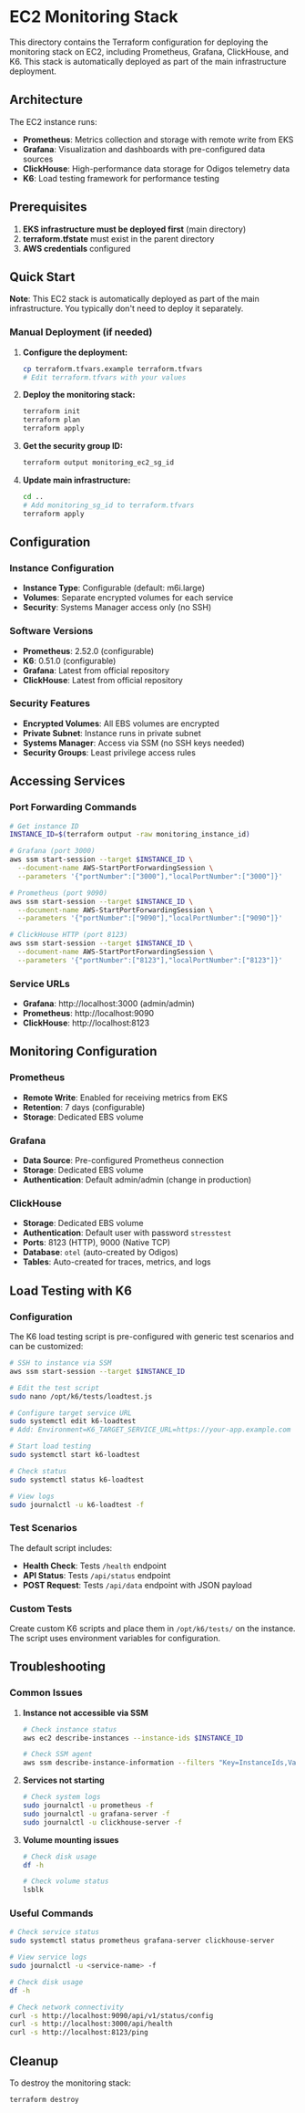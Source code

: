 # EC2 Monitoring Stack

This directory contains the Terraform configuration for deploying the monitoring stack on EC2, including Prometheus, Grafana, ClickHouse, and K6. This stack is automatically deployed as part of the main infrastructure deployment.

## Architecture

The EC2 instance runs:
- **Prometheus**: Metrics collection and storage with remote write from EKS
- **Grafana**: Visualization and dashboards with pre-configured data sources
- **ClickHouse**: High-performance data storage for Odigos telemetry data
- **K6**: Load testing framework for performance testing

## Prerequisites

1. **EKS infrastructure must be deployed first** (main directory)
2. **terraform.tfstate** must exist in the parent directory
3. **AWS credentials** configured

## Quick Start

**Note**: This EC2 stack is automatically deployed as part of the main infrastructure. You typically don't need to deploy it separately.

### Manual Deployment (if needed)

1. **Configure the deployment:**
   ```bash
   cp terraform.tfvars.example terraform.tfvars
   # Edit terraform.tfvars with your values
   ```

2. **Deploy the monitoring stack:**
   ```bash
   terraform init
   terraform plan
   terraform apply
   ```

3. **Get the security group ID:**
   ```bash
   terraform output monitoring_ec2_sg_id
   ```

4. **Update main infrastructure:**
   ```bash
   cd ..
   # Add monitoring_sg_id to terraform.tfvars
   terraform apply
   ```

## Configuration

### Instance Configuration
- **Instance Type**: Configurable (default: m6i.large)
- **Volumes**: Separate encrypted volumes for each service
- **Security**: Systems Manager access only (no SSH)

### Software Versions
- **Prometheus**: 2.52.0 (configurable)
- **K6**: 0.51.0 (configurable)
- **Grafana**: Latest from official repository
- **ClickHouse**: Latest from official repository

### Security Features
- **Encrypted Volumes**: All EBS volumes are encrypted
- **Private Subnet**: Instance runs in private subnet
- **Systems Manager**: Access via SSM (no SSH keys needed)
- **Security Groups**: Least privilege access rules

## Accessing Services

### Port Forwarding Commands

```bash
# Get instance ID
INSTANCE_ID=$(terraform output -raw monitoring_instance_id)

# Grafana (port 3000)
aws ssm start-session --target $INSTANCE_ID \
  --document-name AWS-StartPortForwardingSession \
  --parameters '{"portNumber":["3000"],"localPortNumber":["3000"]}'

# Prometheus (port 9090)
aws ssm start-session --target $INSTANCE_ID \
  --document-name AWS-StartPortForwardingSession \
  --parameters '{"portNumber":["9090"],"localPortNumber":["9090"]}'

# ClickHouse HTTP (port 8123)
aws ssm start-session --target $INSTANCE_ID \
  --document-name AWS-StartPortForwardingSession \
  --parameters '{"portNumber":["8123"],"localPortNumber":["8123"]}'
```

### Service URLs
- **Grafana**: http://localhost:3000 (admin/admin)
- **Prometheus**: http://localhost:9090
- **ClickHouse**: http://localhost:8123

## Monitoring Configuration

### Prometheus
- **Remote Write**: Enabled for receiving metrics from EKS
- **Retention**: 7 days (configurable)
- **Storage**: Dedicated EBS volume

### Grafana
- **Data Source**: Pre-configured Prometheus connection
- **Storage**: Dedicated EBS volume
- **Authentication**: Default admin/admin (change in production)

### ClickHouse
- **Storage**: Dedicated EBS volume
- **Authentication**: Default user with password `stresstest`
- **Ports**: 8123 (HTTP), 9000 (Native TCP)
- **Database**: `otel` (auto-created by Odigos)
- **Tables**: Auto-created for traces, metrics, and logs

## Load Testing with K6

### Configuration
The K6 load testing script is pre-configured with generic test scenarios and can be customized:

```bash
# SSH to instance via SSM
aws ssm start-session --target $INSTANCE_ID

# Edit the test script
sudo nano /opt/k6/tests/loadtest.js

# Configure target service URL
sudo systemctl edit k6-loadtest
# Add: Environment=K6_TARGET_SERVICE_URL=https://your-app.example.com

# Start load testing
sudo systemctl start k6-loadtest

# Check status
sudo systemctl status k6-loadtest

# View logs
sudo journalctl -u k6-loadtest -f
```

### Test Scenarios
The default script includes:
- **Health Check**: Tests `/health` endpoint
- **API Status**: Tests `/api/status` endpoint  
- **POST Request**: Tests `/api/data` endpoint with JSON payload

### Custom Tests
Create custom K6 scripts and place them in `/opt/k6/tests/` on the instance. The script uses environment variables for configuration.

## Troubleshooting

### Common Issues

1. **Instance not accessible via SSM**
   ```bash
   # Check instance status
   aws ec2 describe-instances --instance-ids $INSTANCE_ID
   
   # Check SSM agent
   aws ssm describe-instance-information --filters "Key=InstanceIds,Values=$INSTANCE_ID"
   ```

2. **Services not starting**
   ```bash
   # Check system logs
   sudo journalctl -u prometheus -f
   sudo journalctl -u grafana-server -f
   sudo journalctl -u clickhouse-server -f
   ```

3. **Volume mounting issues**
   ```bash
   # Check disk usage
   df -h
   
   # Check volume status
   lsblk
   ```

### Useful Commands

```bash
# Check service status
sudo systemctl status prometheus grafana-server clickhouse-server

# View service logs
sudo journalctl -u <service-name> -f

# Check disk usage
df -h

# Check network connectivity
curl -s http://localhost:9090/api/v1/status/config
curl -s http://localhost:3000/api/health
curl -s http://localhost:8123/ping
```


## Cleanup

To destroy the monitoring stack:

```bash
terraform destroy
```

